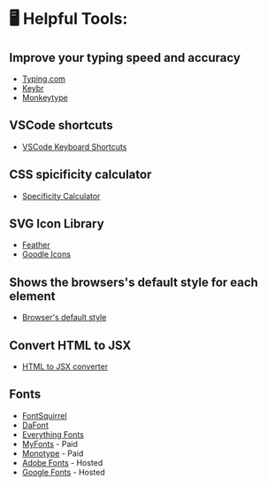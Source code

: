 # 🖥️ Helpful Tools:

## Improve your typing speed and accuracy
- [Typing.com](https://www.typing.com/)
- [Keybr](http://keybr.com/)
- [Monkeytype](https://monkeytype.com/)

## VSCode shortcuts
- [VSCode Keyboard Shortcuts](https://code.visualstudio.com/shortcuts/keyboard-shortcuts-macos.pdf)
 
## CSS spicificity calculator
- [Specificity Calculator](https://specificity.keegan.st/)

## SVG Icon Library
- [Feather](https://feathericons.com/)
- [Goodle Icons](https://fonts.google.com/icons)

## Shows the browsers's default style for each element
- [Browser's default style](https://browserdefaultstyles.com/#a)

## Convert HTML to JSX
- [HTML to JSX converter](https://transform.tools/html-to-jsx)

## Fonts
- [FontSquirrel](https://www.fontsquirrel.com/fonts/list/popular)
- [DaFont](https://www.dafont.com/)
- [Everything Fonts](https://everythingfonts.com/)
- [MyFonts](https://www.myfonts.com/) - Paid
- [Monotype](https://www.monotype.com/) - Paid
- [Adobe Fonts](https://fonts.adobe.com/fonts?browse_mode=default&cc=true&languages=ar&max_styles=26&min_styles=1&page=2) - Hosted
- [Google Fonts](https://fonts.google.com/) - Hosted
